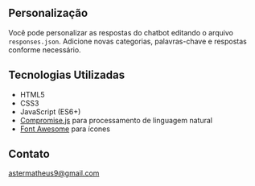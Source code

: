## Personalização

Você pode personalizar as respostas do chatbot editando o arquivo `responses.json`. Adicione novas categorias, palavras-chave e respostas conforme necessário.

## Tecnologias Utilizadas

- HTML5
- CSS3
- JavaScript (ES6+)
- [Compromise.js](https://github.com/spencermountain/compromise) para processamento de linguagem natural
- [Font Awesome](https://fontawesome.com/) para ícones

## Contato

astermatheus9@gmail.com



